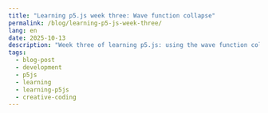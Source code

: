 ```yaml
---
title: "Learning p5.js week three: Wave function collapse"
permalink: /blog/learning-p5-js-week-three/
lang: en
date: 2025-10-13
description: "Week three of learning p5.js: using the wave function collapse algorithm in JavaScript to generate terrain-like patterns."
tags:
  - blog-post
  - development
  - p5js
  - learning
  - learning-p5js
  - creative-coding
---
```

